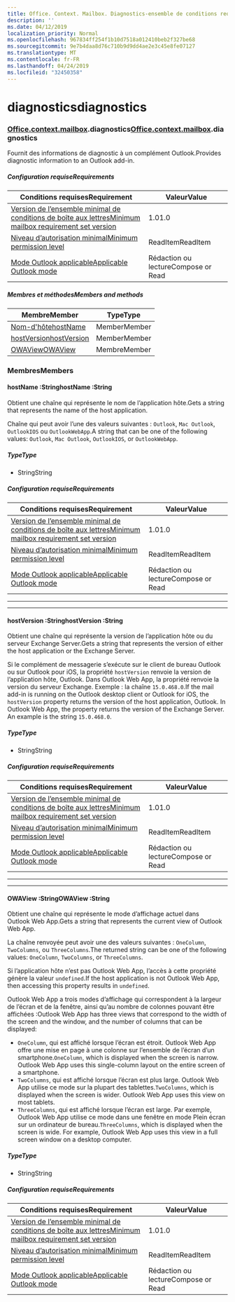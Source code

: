 ```yaml
---
title: Office. Context. Mailbox. Diagnostics-ensemble de conditions requises 1,7
description: ''
ms.date: 04/12/2019
localization_priority: Normal
ms.openlocfilehash: 967834ff254f1b10d7518a012410beb2f327be68
ms.sourcegitcommit: 9e7b4daa8d76c710b9d9dd4ae2e3c45e8fe07127
ms.translationtype: MT
ms.contentlocale: fr-FR
ms.lasthandoff: 04/24/2019
ms.locfileid: "32450358"
---
```

# <a name="diagnostics"></a><span data-ttu-id="54dec-102">diagnostics</span><span class="sxs-lookup"><span data-stu-id="54dec-102">diagnostics</span></span>

### <a name="officeofficemdcontextofficecontextmdmailboxofficecontextmailboxmddiagnostics"></a><span data-ttu-id="54dec-103">[Office](Office.md)[.context](Office.context.md)[.mailbox](Office.context.mailbox.md).diagnostics</span><span class="sxs-lookup"><span data-stu-id="54dec-103">[Office](Office.md)[.context](Office.context.md)[.mailbox](Office.context.mailbox.md).diagnostics</span></span>

<span data-ttu-id="54dec-104">Fournit des informations de diagnostic à un complément Outlook.</span><span class="sxs-lookup"><span data-stu-id="54dec-104">Provides diagnostic information to an Outlook add-in.</span></span>

##### <a name="requirements"></a><span data-ttu-id="54dec-105">Configuration requise</span><span class="sxs-lookup"><span data-stu-id="54dec-105">Requirements</span></span>

|<span data-ttu-id="54dec-106">Conditions requises</span><span class="sxs-lookup"><span data-stu-id="54dec-106">Requirement</span></span>| <span data-ttu-id="54dec-107">Valeur</span><span class="sxs-lookup"><span data-stu-id="54dec-107">Value</span></span>|
|---|---|
|[<span data-ttu-id="54dec-108">Version de l’ensemble minimal de conditions de boîte aux lettres</span><span class="sxs-lookup"><span data-stu-id="54dec-108">Minimum mailbox requirement set version</span></span>](/office/dev/add-ins/reference/requirement-sets/outlook-api-requirement-sets)| <span data-ttu-id="54dec-109">1.0</span><span class="sxs-lookup"><span data-stu-id="54dec-109">1.0</span></span>|
|[<span data-ttu-id="54dec-110">Niveau d’autorisation minimal</span><span class="sxs-lookup"><span data-stu-id="54dec-110">Minimum permission level</span></span>](/outlook/add-ins/understanding-outlook-add-in-permissions)| <span data-ttu-id="54dec-111">ReadItem</span><span class="sxs-lookup"><span data-stu-id="54dec-111">ReadItem</span></span>|
|[<span data-ttu-id="54dec-112">Mode Outlook applicable</span><span class="sxs-lookup"><span data-stu-id="54dec-112">Applicable Outlook mode</span></span>](/outlook/add-ins/#extension-points)| <span data-ttu-id="54dec-113">Rédaction ou lecture</span><span class="sxs-lookup"><span data-stu-id="54dec-113">Compose or Read</span></span>|

##### <a name="members-and-methods"></a><span data-ttu-id="54dec-114">Membres et méthodes</span><span class="sxs-lookup"><span data-stu-id="54dec-114">Members and methods</span></span>

| <span data-ttu-id="54dec-115">Membre</span><span class="sxs-lookup"><span data-stu-id="54dec-115">Member</span></span> | <span data-ttu-id="54dec-116">Type</span><span class="sxs-lookup"><span data-stu-id="54dec-116">Type</span></span> |
|--------|------|
| [<span data-ttu-id="54dec-117">Nom-d'hôte</span><span class="sxs-lookup"><span data-stu-id="54dec-117">hostName</span></span>](#hostname-string) | <span data-ttu-id="54dec-118">Member</span><span class="sxs-lookup"><span data-stu-id="54dec-118">Member</span></span> |
| [<span data-ttu-id="54dec-119">hostVersion</span><span class="sxs-lookup"><span data-stu-id="54dec-119">hostVersion</span></span>](#hostversion-string) | <span data-ttu-id="54dec-120">Member</span><span class="sxs-lookup"><span data-stu-id="54dec-120">Member</span></span> |
| [<span data-ttu-id="54dec-121">OWAView</span><span class="sxs-lookup"><span data-stu-id="54dec-121">OWAView</span></span>](#owaview-string) | <span data-ttu-id="54dec-122">Membre</span><span class="sxs-lookup"><span data-stu-id="54dec-122">Member</span></span> |

### <a name="members"></a><span data-ttu-id="54dec-123">Membres</span><span class="sxs-lookup"><span data-stu-id="54dec-123">Members</span></span>

####  <a name="hostname-string"></a><span data-ttu-id="54dec-124">hostName :String</span><span class="sxs-lookup"><span data-stu-id="54dec-124">hostName :String</span></span>

<span data-ttu-id="54dec-125">Obtient une chaîne qui représente le nom de l’application hôte.</span><span class="sxs-lookup"><span data-stu-id="54dec-125">Gets a string that represents the name of the host application.</span></span>

<span data-ttu-id="54dec-126">Chaîne qui peut avoir l’une des valeurs suivantes : `Outlook`, `Mac Outlook`, `OutlookIOS` ou `OutlookWebApp`.</span><span class="sxs-lookup"><span data-stu-id="54dec-126">A string that can be one of the following values: `Outlook`, `Mac Outlook`, `OutlookIOS`, or `OutlookWebApp`.</span></span>

##### <a name="type"></a><span data-ttu-id="54dec-127">Type</span><span class="sxs-lookup"><span data-stu-id="54dec-127">Type</span></span>

*   <span data-ttu-id="54dec-128">String</span><span class="sxs-lookup"><span data-stu-id="54dec-128">String</span></span>

##### <a name="requirements"></a><span data-ttu-id="54dec-129">Configuration requise</span><span class="sxs-lookup"><span data-stu-id="54dec-129">Requirements</span></span>

|<span data-ttu-id="54dec-130">Conditions requises</span><span class="sxs-lookup"><span data-stu-id="54dec-130">Requirement</span></span>| <span data-ttu-id="54dec-131">Valeur</span><span class="sxs-lookup"><span data-stu-id="54dec-131">Value</span></span>|
|---|---|
|[<span data-ttu-id="54dec-132">Version de l’ensemble minimal de conditions de boîte aux lettres</span><span class="sxs-lookup"><span data-stu-id="54dec-132">Minimum mailbox requirement set version</span></span>](/office/dev/add-ins/reference/requirement-sets/outlook-api-requirement-sets)| <span data-ttu-id="54dec-133">1.0</span><span class="sxs-lookup"><span data-stu-id="54dec-133">1.0</span></span>|
|[<span data-ttu-id="54dec-134">Niveau d’autorisation minimal</span><span class="sxs-lookup"><span data-stu-id="54dec-134">Minimum permission level</span></span>](/outlook/add-ins/understanding-outlook-add-in-permissions)| <span data-ttu-id="54dec-135">ReadItem</span><span class="sxs-lookup"><span data-stu-id="54dec-135">ReadItem</span></span>|
|[<span data-ttu-id="54dec-136">Mode Outlook applicable</span><span class="sxs-lookup"><span data-stu-id="54dec-136">Applicable Outlook mode</span></span>](/outlook/add-ins/#extension-points)| <span data-ttu-id="54dec-137">Rédaction ou lecture</span><span class="sxs-lookup"><span data-stu-id="54dec-137">Compose or Read</span></span>|

---
---

####  <a name="hostversion-string"></a><span data-ttu-id="54dec-138">hostVersion :String</span><span class="sxs-lookup"><span data-stu-id="54dec-138">hostVersion :String</span></span>

<span data-ttu-id="54dec-139">Obtient une chaîne qui représente la version de l’application hôte ou du serveur Exchange Server.</span><span class="sxs-lookup"><span data-stu-id="54dec-139">Gets a string that represents the version of either the host application or the Exchange Server.</span></span>

<span data-ttu-id="54dec-p101">Si le complément de messagerie s’exécute sur le client de bureau Outlook ou sur Outlook pour iOS, la propriété `hostVersion` renvoie la version de l’application hôte, Outlook. Dans Outlook Web App, la propriété renvoie la version du serveur Exchange. Exemple : la chaîne `15.0.468.0`.</span><span class="sxs-lookup"><span data-stu-id="54dec-p101">If the mail add-in is running on the Outlook desktop client or Outlook for iOS, the `hostVersion` property returns the version of the host application, Outlook. In Outlook Web App, the property returns the version of the Exchange Server. An example is the string `15.0.468.0`.</span></span>

##### <a name="type"></a><span data-ttu-id="54dec-143">Type</span><span class="sxs-lookup"><span data-stu-id="54dec-143">Type</span></span>

*   <span data-ttu-id="54dec-144">String</span><span class="sxs-lookup"><span data-stu-id="54dec-144">String</span></span>

##### <a name="requirements"></a><span data-ttu-id="54dec-145">Configuration requise</span><span class="sxs-lookup"><span data-stu-id="54dec-145">Requirements</span></span>

|<span data-ttu-id="54dec-146">Conditions requises</span><span class="sxs-lookup"><span data-stu-id="54dec-146">Requirement</span></span>| <span data-ttu-id="54dec-147">Valeur</span><span class="sxs-lookup"><span data-stu-id="54dec-147">Value</span></span>|
|---|---|
|[<span data-ttu-id="54dec-148">Version de l’ensemble minimal de conditions de boîte aux lettres</span><span class="sxs-lookup"><span data-stu-id="54dec-148">Minimum mailbox requirement set version</span></span>](/office/dev/add-ins/reference/requirement-sets/outlook-api-requirement-sets)| <span data-ttu-id="54dec-149">1.0</span><span class="sxs-lookup"><span data-stu-id="54dec-149">1.0</span></span>|
|[<span data-ttu-id="54dec-150">Niveau d’autorisation minimal</span><span class="sxs-lookup"><span data-stu-id="54dec-150">Minimum permission level</span></span>](/outlook/add-ins/understanding-outlook-add-in-permissions)| <span data-ttu-id="54dec-151">ReadItem</span><span class="sxs-lookup"><span data-stu-id="54dec-151">ReadItem</span></span>|
|[<span data-ttu-id="54dec-152">Mode Outlook applicable</span><span class="sxs-lookup"><span data-stu-id="54dec-152">Applicable Outlook mode</span></span>](/outlook/add-ins/#extension-points)| <span data-ttu-id="54dec-153">Rédaction ou lecture</span><span class="sxs-lookup"><span data-stu-id="54dec-153">Compose or Read</span></span>|

---
---

####  <a name="owaview-string"></a><span data-ttu-id="54dec-154">OWAView :String</span><span class="sxs-lookup"><span data-stu-id="54dec-154">OWAView :String</span></span>

<span data-ttu-id="54dec-155">Obtient une chaîne qui représente le mode d’affichage actuel dans Outlook Web App.</span><span class="sxs-lookup"><span data-stu-id="54dec-155">Gets a string that represents the current view of Outlook Web App.</span></span>

<span data-ttu-id="54dec-156">La chaîne renvoyée peut avoir une des valeurs suivantes : `OneColumn`, `TwoColumns`, ou `ThreeColumns`.</span><span class="sxs-lookup"><span data-stu-id="54dec-156">The returned string can be one of the following values: `OneColumn`, `TwoColumns`, or `ThreeColumns`.</span></span>

<span data-ttu-id="54dec-157">Si l’application hôte n’est pas Outlook Web App, l’accès à cette propriété génère la valeur `undefined`.</span><span class="sxs-lookup"><span data-stu-id="54dec-157">If the host application is not Outlook Web App, then accessing this property results in `undefined`.</span></span>

<span data-ttu-id="54dec-158">Outlook Web App a trois modes d’affichage qui correspondent à la largeur de l’écran et de la fenêtre, ainsi qu’au nombre de colonnes pouvant être affichées :</span><span class="sxs-lookup"><span data-stu-id="54dec-158">Outlook Web App has three views that correspond to the width of the screen and the window, and the number of columns that can be displayed:</span></span>

*   <span data-ttu-id="54dec-p102">`OneColumn`, qui est affiché lorsque l’écran est étroit. Outlook Web App offre une mise en page à une colonne sur l’ensemble de l’écran d’un smartphone.</span><span class="sxs-lookup"><span data-stu-id="54dec-p102">`OneColumn`, which is displayed when the screen is narrow. Outlook Web App uses this single-column layout on the entire screen of a smartphone.</span></span>
*   <span data-ttu-id="54dec-p103">`TwoColumns`, qui est affiché lorsque l’écran est plus large. Outlook Web App utilise ce mode sur la plupart des tablettes.</span><span class="sxs-lookup"><span data-stu-id="54dec-p103">`TwoColumns`, which is displayed when the screen is wider. Outlook Web App uses this view on most tablets.</span></span>
*   <span data-ttu-id="54dec-p104">`ThreeColumns`, qui est affiché lorsque l’écran est large. Par exemple, Outlook Web App utilise ce mode dans une fenêtre en mode Plein écran sur un ordinateur de bureau.</span><span class="sxs-lookup"><span data-stu-id="54dec-p104">`ThreeColumns`, which is displayed when the screen is wide. For example, Outlook Web App uses this view in a full screen window on a desktop computer.</span></span>

##### <a name="type"></a><span data-ttu-id="54dec-165">Type</span><span class="sxs-lookup"><span data-stu-id="54dec-165">Type</span></span>

*   <span data-ttu-id="54dec-166">String</span><span class="sxs-lookup"><span data-stu-id="54dec-166">String</span></span>

##### <a name="requirements"></a><span data-ttu-id="54dec-167">Configuration requise</span><span class="sxs-lookup"><span data-stu-id="54dec-167">Requirements</span></span>

|<span data-ttu-id="54dec-168">Conditions requises</span><span class="sxs-lookup"><span data-stu-id="54dec-168">Requirement</span></span>| <span data-ttu-id="54dec-169">Valeur</span><span class="sxs-lookup"><span data-stu-id="54dec-169">Value</span></span>|
|---|---|
|[<span data-ttu-id="54dec-170">Version de l’ensemble minimal de conditions de boîte aux lettres</span><span class="sxs-lookup"><span data-stu-id="54dec-170">Minimum mailbox requirement set version</span></span>](/office/dev/add-ins/reference/requirement-sets/outlook-api-requirement-sets)| <span data-ttu-id="54dec-171">1.0</span><span class="sxs-lookup"><span data-stu-id="54dec-171">1.0</span></span>|
|[<span data-ttu-id="54dec-172">Niveau d’autorisation minimal</span><span class="sxs-lookup"><span data-stu-id="54dec-172">Minimum permission level</span></span>](/outlook/add-ins/understanding-outlook-add-in-permissions)| <span data-ttu-id="54dec-173">ReadItem</span><span class="sxs-lookup"><span data-stu-id="54dec-173">ReadItem</span></span>|
|[<span data-ttu-id="54dec-174">Mode Outlook applicable</span><span class="sxs-lookup"><span data-stu-id="54dec-174">Applicable Outlook mode</span></span>](/outlook/add-ins/#extension-points)| <span data-ttu-id="54dec-175">Rédaction ou lecture</span><span class="sxs-lookup"><span data-stu-id="54dec-175">Compose or Read</span></span>|
